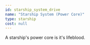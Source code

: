 ```yaml
---
id: starship_system_drive
name: "Starship System (Power Core)"
type: starship
cost: null
---
```


A starship's power core is it's lifeblood.